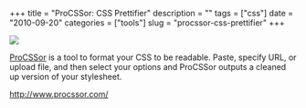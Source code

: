 +++
title = "ProCSSor: CSS Prettifier"
description = ""
tags = ["css"]
date = "2010-09-20"
categories = ["tools"]
slug = "procssor-css-prettifier"
+++


<div class="tool-screenshot mb1"><a href="http://www.procssor.com/"><img id="bluga-thumbnail-2812" class="bluga-thumbnail custom" src="/media/bluga/
wt5231573edbbce_custom.jpg"/></a></div><p><a href="http://www.procssor.com/">ProCSSor</a> is a tool to format your CSS to be readable. Paste, specify URL, or upload file, and then select your options and ProCSSor outputs a cleaned up version of your stylesheet.</p>

  
<p><a href="http://www.procssor.com/">http://www.procssor.com/</a></p>
      
